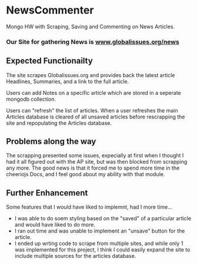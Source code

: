 # NewsCommenter

Mongo HW with Scraping, Saving and Commenting on News Articles.

### Our Site for gathering News is www.globalissues.org/news

## Expected Functionailty

The site scrapes Globalissues.org and provides back the latest article Headlines, Summaries, and a link to the full article.

Users can add Notes on a specific article which are stored in a seperate mongodb collection.

Users can "refresh" the list of articles. When a user refreshes the main Articles database is cleared of all unsaved articles before rescrapping the site and repopulating the Articles database.

## Problems along the way

The scrapping presented some issues, expecially at first when I thought I had it all figured out with the AP site, but was then blocked from scrapping any more. The good news is that it forced me to spend more time in the cheeriojs Docs, and I feel good about my ability with that module.

## Further Enhancement

Some features that I would have liked to implemnt, had I more time…

- I was able to do soem styling based on the "saved" of a particular article and would have liked to do more.
- I ran out time and was unable to implement an "unsave" button for the article.
- I ended up wrting code to scrape from multiple sites, and while only 1 was implemented for this project, I think I could easily expand the site to include multiple sources for the articles database.

